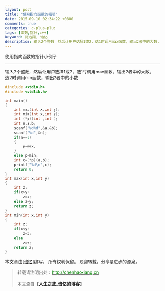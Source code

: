 ```yaml
---
layout: post
title: "使用指向函数的指针"
date: 2015-09-10 02:34:22 +0800
comments: true
categories: c-plus-plus
tags: [函数,指针,c++]
keyword: 陈浩翔, 谙忆
description: 输入2个整数，然后让用户选择1或2，选1时调用max函数，输出2者中的大数，选2时调用min函数，输出2者中的小数
---
```


使用指向函数的指针小例子

<!-- more -->
----------

输入2个整数，然后让用户选择1或2，选1时调用max函数，输出2者中的大数，  
选2时调用min函数，输出2者中的小数

```C++
#include <stdio.h>
#include <stdlib.h>

int main()
{
    int max(int x,int y);
    int min(int x,int y);
    int (*p)(int ,int );
    int n,a,b;
    scanf("%d%d",&a,&b);
    scanf("%d",&n);
    if(n==1)
    {
        p=max;
    }
    else p=min;
    int c=(*p)(a,b);
    printf("%d\n",c);
    return 0;
}
int max(int x,int y)
{
    int z;
    if(x>y)
        z=x;
    else z=y;
    return z;
}
int min(int x,int y)
{
    int z;
    if(x<y)
        z=x;
    else
        z=y;
    return z;
}

```

本文章由<a href="http://chenhaoxiang.cn/">[谙忆]</a>编写， 所有权利保留。 
欢迎转载，分享是进步的源泉。
<blockquote cite='陈浩翔'>
<p background-color='#D3D3D3'>转载请注明出处：<a href='http://chenhaoxiang.cn'><font color="green">http://chenhaoxiang.cn</font></a><br><br>
本文源自<strong>【<a href='http://chenhaoxiang.cn' target='_blank'>人生之旅_谙忆的博客</a>】</strong></p>
</blockquote>
